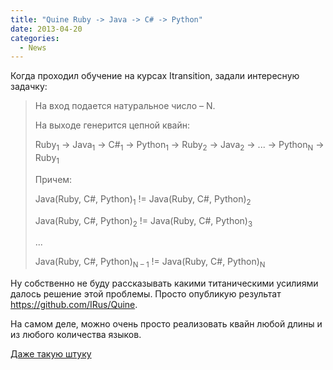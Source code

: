 ```yaml
---
title: "Quine Ruby -> Java -> C# -> Python"
date: 2013-04-20
categories:
  - News
---
```


Когда проходил обучение на курсах Itransition, задали интересную задачку:

> На вход подается натуральное число – N.
> 
> На выходе генерится цепной квайн:
>
> Ruby<sub>1</sub> -> Java<sub>1</sub> -> C#<sub>1</sub> -> Python<sub>1</sub> -> Ruby<sub>2</sub> -> Java<sub>2</sub> -> ... -> Python<sub>N</sub> -> Ruby<sub>1</sub>
>
> Причем:
>
> Java(Ruby, C#, Python)<sub>1</sub> != Java(Ruby, C#, Python)<sub>2</sub>
>
> Java(Ruby, C#, Python)<sub>2</sub> != Java(Ruby, C#, Python)<sub>3</sub>
>
> ...
>
> Java(Ruby, C#, Python)<sub>N – 1</sub> != Java(Ruby, C#, Python)<sub>N</sub> 

Ну собственно не буду рассказывать какими титаническими усилиями далось решение этой проблемы. Просто опубликую результат <https://github.com/IRus/Quine>.

На самом деле, можно очень просто реализовать квайн любой длины и из любого количества языков.

[Даже такую штуку](http://mamememo.blogspot.com/2010/09/qlobe.html)
